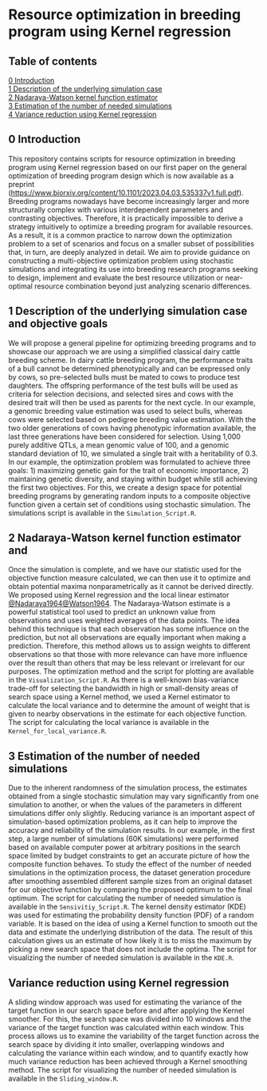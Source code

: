 
# Resource optimization in breeding program using Kernel regression
## Table of contents
[0 Introduction](https://github.com/AHassanpour88/Beyond_Scenario_MoBPSopti/edit/main/README.md#0-introduction) <br />
[1 Description of the underlying simulation case](https://github.com/AHassanpour88/Beyond_Scenario_MoBPSopti/edit/main/README.md#1-Simulation_Script) <br />
[2 Nadaraya-Watson kernel function estimator](https://github.com/AHassanpour88/Beyond_Scenario_MoBPSopti/edit/main/README.md#2-Visualization_Script) <br />
[3 Estimation of the number of needed simulations](https://github.com/AHassanpour88/Beyond_Scenario_MoBPSopti/edit/main/README.md#3-Sensivitiy_Script) <br />
[4 Variance reduction using Kernel regression](https://github.com/AHassanpour88/Beyond_Scenario_MoBPSopti/edit/main/README.md#4-Sliding_window) <br />

## 0 Introduction
This repository contains scripts for resource optimization in breeding program using Kernel regression based on our first paper on the general optimization of breeding program design which is now available as a preprint (https://www.biorxiv.org/content/10.1101/2023.04.03.535337v1.full.pdf). Breeding programs nowadays have become increasingly larger and more structurally complex with various interdependent parameters and contrasting objectives. Therefore, it is practically impossible to derive a strategy intuitively to optimize a breeding program for available resources. As a result, it is a common practice to narrow down the optimization problem to a set of scenarios and focus on a smaller subset of possibilities that, in turn, are deeply analyzed in detail. We aim to provide guidance on constructing a multi-objective optimization problem using stochastic simulations and integrating its use into breeding research programs seeking to design, implement and evaluate the best resource utilization or near-optimal resource combination beyond just analyzing scenario differences. 


## 1 Description of the underlying simulation case and objective goals
We will propose a general pipeline for optimizing breeding programs and to showcase our approach we are using a simplified classical dairy cattle breeding scheme. In dairy cattle breeding program, the performance traits of a bull cannot be determined phenotypically and can be expressed only by cows, so pre-selected bulls must be mated to cows to produce test daughters. The offspring performance of the test bulls will be used as criteria for selection decisions, and selected sires and cows with the desired trait will then be used as parents for the next cycle. In our example, a genomic breeding value estimation was used to select bulls, whereas cows were selected based on pedigree breeding value estimation. With the two older generations of cows having phenotypic information available, the last three generations have been considered for selection. Using 1,000 purely additive QTLs, a mean genomic value of 100, and a genomic standard deviation of 10, we simulated a single trait with a heritability of 0.3. In our example, the optimization problem was formulated to achieve three goals: 1) maximizing genetic gain for the trait of economic importance, 2) maintaining genetic diversity, and staying within budget while still achieving the first two objectives. For this, we create a design space for potential breeding programs by generating random inputs to a composite objective function given a certain set of conditions using stochastic simulation. The simulations script is available in the `Simulation_Script.R`. 

## 2 Nadaraya-Watson kernel function estimator and 
Once the simulation is complete, and we have our statistic used for the objective function measure calculated, we can then use it to optimize and obtain potential maxima nonparametrically as it cannot be derived directly. We proposed using Kernel regression and the local linear estimator [@Nadaraya1964](https://epubs.siam.org/doi/10.1137/1109020)[@Watson1964](https://www.jstor.org/stable/pdf/25049340.pdf). The Nadaraya-Watson estimate is a powerful statistical tool used to predict an unknown value from observations and uses weighted averages of the data points. The idea behind this technique is that each observation has some influence on the prediction, but not all observations are equally important when making a prediction. Therefore, this method allows us to assign weights to different observations so that those with more relevance can have more influence over the result than others that may be less relevant or irrelevant for our purposes. The optimization method and the script for plotting are available in the `Visualization_Script.R`. As there is a well-known bias-variance trade-off for selecting the bandwidth in high or small-density areas of search space using a Kernel method, we used a Kernel estimator to calculate the local variance and to determine the amount of weight that is given to nearby observations in the estimate for each objective function. The script for calculating the local variance  is available in the `Kernel_for_local_variance.R`.

## 3 Estimation of the number of needed simulations
Due to the inherent randomness of the simulation process, the estimates obtained from a single stochastic simulation may vary significantly from one simulation to another, or when the values of the parameters in different simulations differ only slightly. Reducing variance is an important aspect of simulation-based optimization problems, as it can help to improve the accuracy and reliability of the simulation results. In our example, in the first step, a large number of simulations (60K simulations) were performed based on available computer power at arbitrary positions in the search space limited by budget constraints to get an accurate picture of how the composite function behaves. To study the effect of the number of needed simulations in the optimization process, the dataset generation procedure after smoothing assembled different sample sizes from an original dataset for our objective function by comparing the proposed optimum to the final optimum. The script for calculating the number of needed simulation  is available in the `Sensivitiy_Script.R`. 
The kernel density estimator (KDE) was used for estimating the probability density function (PDF) of a random variable. It is based on the idea of using a Kernel function to smooth out the data and estimate the underlying distribution of the data. The result of this calculation gives us an estimate of how likely it is to miss the maximum by picking a new search space that does not include the optima. The script for visualizing the number of needed simulation  is available in the `KDE.R`. 

## Variance reduction using Kernel regression
A sliding window approach was used for estimating the variance of the target function in our search space before and after applying the Kernel smoother. For this, the search space was divided into 10 windows and the variance of the target function was calculated within each window. This process allows us to examine the variability of the target function across the search space by dividing it into smaller, overlapping windows and calculating the variance within each window, and to quantify exactly how much variance reduction has been achieved through a Kernel smoothing method. The script for visualizing the number of needed simulation  is available in the `Sliding_window.R`. 

